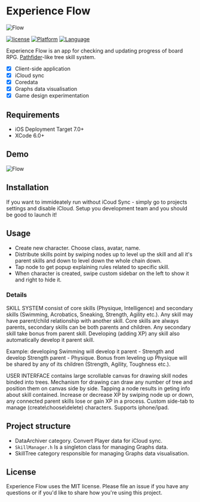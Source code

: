 # Experience Flow

![Flow](https://cloud.githubusercontent.com/assets/16136204/22787305/e0414fca-eeec-11e6-8d66-c27b7f252ea3.png)

[![license](https://img.shields.io/github/license/mashape/apistatus.svg)]()
[![Platform](https://img.shields.io/badge/platform-iOS-lightgrey.svg)]()
[![Language](https://img.shields.io/badge/language-objc-green.svg)]()

Experience Flow is an app for checking and updating progress of board RPG. [Pathfider](https://en.wikipedia.org/wiki/Pathfinder_Roleplaying_Game)-like tree skill system. 

- [x] Client-side application
- [x] iCloud sync
- [x] Coredata
- [x] Graphs data visualisation
- [x] Game design experimentation

## Requirements

- iOS Deployment Target 7.0+
- XCode 6.0+

## Demo
![Flow](https://cloud.githubusercontent.com/assets/16136204/22787711/400fcade-eeee-11e6-8875-955edfe16049.gif)

## Installation

If you want to immideately run without iCoud Sync - simply go to projects settings and disable iCloud.
Setup you development team and you should be good to launch it!

## Usage
- Create new character. Choose class, avatar, name.
- Distribute skills point by swiping nodes up to level up the skill and all it's parent skills and down to level down the whole chain down.
- Tap node to get popup explaining rules related to specific skill.
- When character is created, swipe custom sidebar on the left to show it and right to hide it.

### Details
SKILL SYSTEM consist of core skills (Physique, Intelligence) and secondary skills (Swimming, Acrobatics, Sneaking, Strength, Agility etc.). Any skill may have parent/child relationship with another skill. Core skills are always parents, secondary skills can be both parents and children. Any secondary skill take bonus from parent skill. Developing (adding XP) any skill also automatically develop it parent skill.

Example: developing Swimming will develop it parent - Strength and develop Strength parent - Physique. Bonus from leveling up Physique will be shared by any of its children (Strength, Agility, Toughness etc.).

USER INTERFACE contains large scrollable canvas for drawing skill nodes binded into trees. Mechanism for drawing can draw any number of tree and position them on canvas side by side. 
Tapping a node results in geting info about skill contained. Increase or decrease XP by swiping node up or down, any connected parent skills lose or gain XP in a process. 
Custom side-tab to manage (create\choose\delete) characters.
Supports iphone/ipad.

## Project structure
- DataArchiver category. Convert Player data for iCloud sync.
- `SkillManager.h` Is a singleton class for managing Graphs data.
- SkillTree category responsible for managing Graphs data visualisation.


## License

Experience Flow uses the MIT license. Please file an issue if you have any questions or if you'd like to share how you're using this project.

